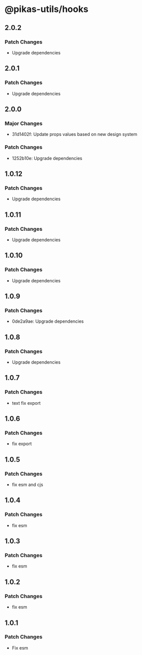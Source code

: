 # @pikas-utils/hooks

## 2.0.2

### Patch Changes

- Upgrade dependencies

## 2.0.1

### Patch Changes

- Upgrade dependencies

## 2.0.0

### Major Changes

- 31d1402f: Update props values based on new design system

### Patch Changes

- 1252b10e: Upgrade dependencies

## 1.0.12

### Patch Changes

- Upgrade dependencies

## 1.0.11

### Patch Changes

- Upgrade dependencies

## 1.0.10

### Patch Changes

- Upgrade dependencies

## 1.0.9

### Patch Changes

- 0de2a9ae: Upgrade dependencies

## 1.0.8

### Patch Changes

- Upgrade dependencies

## 1.0.7

### Patch Changes

- text fix export

## 1.0.6

### Patch Changes

- fix export

## 1.0.5

### Patch Changes

- fix esm and cjs

## 1.0.4

### Patch Changes

- fix esm

## 1.0.3

### Patch Changes

- fix esm

## 1.0.2

### Patch Changes

- fix esm

## 1.0.1

### Patch Changes

- Fix esm
